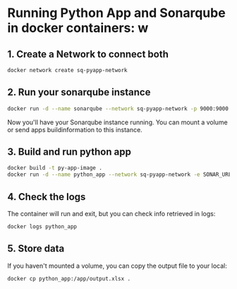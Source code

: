 # Running Python App and Sonarqube in docker containers: w

## 1. Create a Network to connect both

```sh
docker network create sq-pyapp-network
```

## 2. Run your sonarqube instance
```sh
docker run -d --name sonarqube --network sq-pyapp-network -p 9000:9000 sonarqube:lts
```

Now you'll have your Sonarqube instance running. You can mount a volume or send apps buildinformation to this instance.

## 3. Build and run python app

```sh
docker build -t py-app-image .
docker run -d --name python_app --network sq-pyapp-network -e SONAR_URL="http://localhost:9000" -e SONAR_TOKEN="squ_b790b77538172fce1d53b6e2d093af8293aa3851" py-app-image
```

## 4. Check the logs

The container will run and exit, but you can check info retrieved in logs:

```sh
docker logs python_app
```

## 5. Store data

If you haven't mounted a volume, you can copy the output file to your local:

```sh
docker cp python_app:/app/output.xlsx .
```